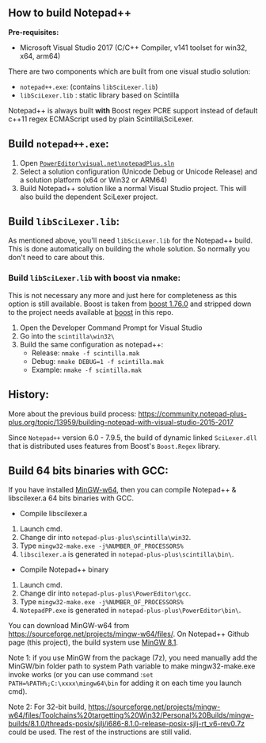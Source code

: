 How to build Notepad++
----------------------

**Pre-requisites:**

 - Microsoft Visual Studio 2017 (C/C++ Compiler, v141 toolset for win32, x64, arm64)

There are two components which are built from one visual studio solution:

 - `notepad++.exe`: (contains `libSciLexer.lib`)
 - `libSciLexer.lib` : static library based on Scintilla

Notepad++ is always built **with** Boost regex PCRE support instead of default c++11 regex ECMAScript used by plain Scintilla\SciLexer.

## Build `notepad++.exe`:

 1. Open [`PowerEditor\visual.net\notepadPlus.sln`](https://github.com/notepad-plus-plus/notepad-plus-plus/blob/master/PowerEditor/visual.net/notepadPlus.sln)
 2. Select a solution configuration (Unicode Debug or Unicode Release) and a solution platform (x64 or Win32 or ARM64)
 3. Build Notepad++ solution like a normal Visual Studio project. This will also build the dependent SciLexer project.

## Build `libSciLexer.lib`:

As mentioned above, you'll need `libSciLexer.lib` for the Notepad++ build. This is done automatically on building the whole solution. So normally you don't need to care about this.

### Build `libSciLexer.lib` with boost via nmake:

This is not necessary any more and just here for completeness as this option is still available.
Boost is taken from [boost 1.76.0](https://www.boost.org/users/history/version_1_76_0.html) and stripped down to the project needs available at [boost](https://github.com/notepad-plus-plus/notepad-plus-plus/tree/master/boostregex/boost) in this repo.

1. Open the Developer Command Prompt for Visual Studio
2. Go into the `scintilla\win32\`
3. Build the same configuration as notepad++:
   - Release: `nmake -f scintilla.mak`
   - Debug: `nmake DEBUG=1 -f scintilla.mak`
   - Example: 
   `nmake -f scintilla.mak`

## History:
More about the previous build process: https://community.notepad-plus-plus.org/topic/13959/building-notepad-with-visual-studio-2015-2017

Since `Notepad++` version 6.0 - 7.9.5, the build of dynamic linked `SciLexer.dll` that is distributed
uses features from Boost's `Boost.Regex` library.

## Build 64 bits binaries with GCC:

If you have installed [MinGW-w64](https://mingw-w64.org/doku.php/start), then you can compile Notepad++ & libscilexer.a 64 bits binaries with GCC.

* Compile libscilexer.a

1. Launch cmd.
2. Change dir into `notepad-plus-plus\scintilla\win32`.
3. Type `mingw32-make.exe -j%NUMBER_OF_PROCESSORS%`
4. `libscilexer.a` is generated in `notepad-plus-plus\scintilla\bin\`.

* Compile Notepad++ binary

1. Launch cmd.
2. Change dir into `notepad-plus-plus\PowerEditor\gcc`.
3. Type `mingw32-make.exe -j%NUMBER_OF_PROCESSORS%`
4. `NotepadPP.exe` is generated in `notepad-plus-plus\PowerEditor\bin\`.


You can download MinGW-w64 from https://sourceforge.net/projects/mingw-w64/files/. On Notepad++ Github page (this project), the build system use [MinGW 8.1](https://sourceforge.net/projects/mingw-w64/files/Toolchains%20targetting%20Win64/Personal%20Builds/mingw-builds/8.1.0/threads-posix/seh/x86_64-8.1.0-release-posix-seh-rt_v6-rev0.7z).


Note 1: if you use MinGW from the package (7z), you need manually add the MinGW/bin folder path to system Path variable to make mingw32-make.exe invoke works (or you can use command :`set PATH=%PATH%;C:\xxxx\mingw64\bin` for adding it on each time you launch cmd). 

Note 2: For 32-bit build, https://sourceforge.net/projects/mingw-w64/files/Toolchains%20targetting%20Win32/Personal%20Builds/mingw-builds/8.1.0/threads-posix/sjlj/i686-8.1.0-release-posix-sjlj-rt_v6-rev0.7z could be used. The rest of the instructions are still valid. 
